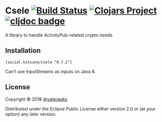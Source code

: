 # Csele [![Build Status](https://github.com/valerauko/csele/actions/workflows/tests.yaml/badge.svg?event=push)](https://github.com/valerauko/csele/actions) [![Clojars Project](https://img.shields.io/clojars/v/social.kitsune/csele.svg)](https://clojars.org/social.kitsune/csele) [![cljdoc badge](https://cljdoc.org/badge/social.kitsune/csele)](https://cljdoc.org/d/social.kitsune/csele)

A library to handle ActivityPub-related crypto needs.

## Installation

```
[social.kitsune/csele "0.7.2"]
```

Can't use InputStreams as inputs on Java 8.

## License

Copyright © 2018 @[valerauko](https://github.com/valerauko)

Distributed under the Eclipse Public License either version 2.0 or (at your option) any later version.
